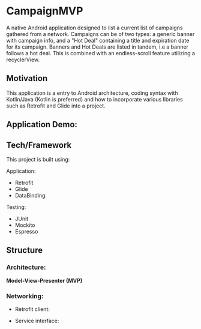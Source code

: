 # CampaignMVP

A native Android application designed to list a current list of campaigns gathered from a network. 
Campaigns can be of two types: a generic banner with campaign info, and a "Hot Deal" containing a title and expiration date for its campaign.
Banners and Hot Deals are listed in tandem, i.e a banner follows a hot deal. This is combined with an endless-scroll feature utilizing a 
recyclerView.

## Motivation
This application is a entry to Android architecture, coding syntax with Kotlin/Java (Kotlin is preferred) 
and how to incorporate various libraries such as Retrofit and Glide into a project.

## Application Demo:


## Tech/Framework 
This project is built using:

Application:
- Retrofit
- Glide
- DataBinding

Testing:
- JUnit
- Mockito
- Espresso

## Structure

### Architecture: 
__Model-View-Presenter (MVP)__

### Networking: 

- Retrofit client:

- Service interface:
